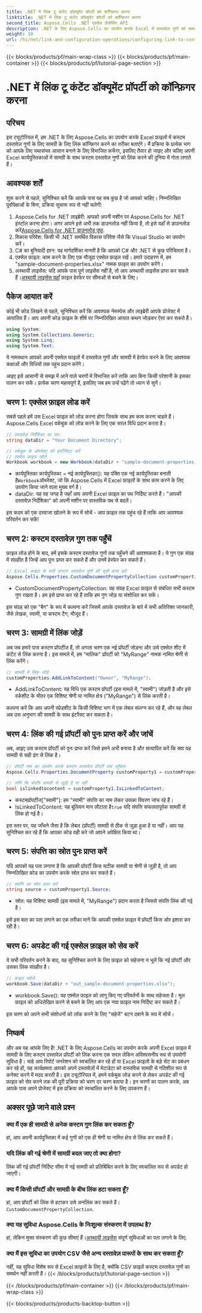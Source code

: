 ```yaml
---
title: .NET में लिंक टू कंटेंट डॉक्यूमेंट प्रॉपर्टी को कॉन्फ़िगर करना
linktitle: .NET में लिंक टू कंटेंट डॉक्यूमेंट प्रॉपर्टी को कॉन्फ़िगर करना
second_title: Aspose.Cells .NET एक्सेल प्रोसेसिंग API
description: .NET के लिए Aspose.Cells का उपयोग करके Excel में दस्तावेज़ गुणों को सामग्री से लिंक करना सीखें। डेवलपर्स के लिए चरण-दर-चरण ट्यूटोरियल।
weight: 10
url: /hi/net/link-and-configuration-operations/configuring-link-to-content-document-property/
---
```


{{< blocks/products/pf/main-wrap-class >}}
{{< blocks/products/pf/main-container >}}
{{< blocks/products/pf/tutorial-page-section >}}

# .NET में लिंक टू कंटेंट डॉक्यूमेंट प्रॉपर्टी को कॉन्फ़िगर करना

## परिचय

इस ट्यूटोरियल में, हम .NET के लिए Aspose.Cells का उपयोग करके Excel फ़ाइलों में कस्टम दस्तावेज़ गुणों के लिए सामग्री के लिए लिंक कॉन्फ़िगर करने का तरीका बताएंगे। मैं प्रक्रिया के प्रत्येक भाग को आपके लिए यथासंभव आसान बनाने के लिए विभाजित करूँगा, इसलिए तैयार हो जाइए और चलिए अपनी Excel कार्यपुस्तिकाओं में सामग्री के साथ कस्टम दस्तावेज़ गुणों को लिंक करने की दुनिया में गोता लगाते हैं।

## आवश्यक शर्तें

शुरू करने से पहले, सुनिश्चित करें कि आपके पास वह सब कुछ है जो आपको चाहिए। निम्नलिखित पूर्वापेक्षाओं के बिना, प्रक्रिया सुचारू रूप से नहीं चलेगी:

1.  Aspose.Cells for .NET लाइब्रेरी: आपको अपनी मशीन पर Aspose.Cells for .NET इंस्टॉल करना होगा। अगर आपने इसे अभी तक डाउनलोड नहीं किया है, तो इसे यहाँ से डाउनलोड करें[Aspose.Cells for .NET डाउनलोड पृष्ठ](https://releases.aspose.com/cells/net/).
2. विकास परिवेश: किसी भी .NET समर्थित विकास परिवेश जैसे कि Visual Studio का उपयोग करें।
3. C# का बुनियादी ज्ञान: यह मार्गदर्शिका मानती है कि आपको C# और .NET से कुछ परिचितता है।
4. एक्सेल फ़ाइल: काम करने के लिए एक मौजूदा एक्सेल फ़ाइल रखें। हमारे उदाहरण में, हम "sample-document-properties.xlsx" नामक फ़ाइल का उपयोग करेंगे।
5. अस्थायी लाइसेंस: यदि आपके पास पूर्ण लाइसेंस नहीं है, तो आप अस्थायी लाइसेंस प्राप्त कर सकते हैं।[अस्थायी लाइसेंस यहाँ](https://purchase.aspose.com/temporary-license/) फ़ाइल हेरफेर पर सीमाओं से बचने के लिए।

## पैकेज आयात करें

कोई भी कोड लिखने से पहले, सुनिश्चित करें कि आवश्यक नेमस्पेस और लाइब्रेरी आपके प्रोजेक्ट में आयातित हैं। आप अपनी कोड फ़ाइल के शीर्ष पर निम्नलिखित आयात कथन जोड़कर ऐसा कर सकते हैं।

```csharp
using System;
using System.Collections.Generic;
using System.Linq;
using System.Text;
```

ये नामस्थान आपको अपनी एक्सेल फाइलों में दस्तावेज़ गुणों और सामग्री में हेरफेर करने के लिए आवश्यक कक्षाओं और विधियों तक पहुंच प्रदान करेंगे।

आइए इसे आसानी से समझ में आने वाले चरणों में विभाजित करें ताकि आप बिना किसी परेशानी के इसका पालन कर सकें। प्रत्येक चरण महत्वपूर्ण है, इसलिए जब हम उन्हें पढ़ेंगे तो ध्यान से सुनें।

## चरण 1: एक्सेल फ़ाइल लोड करें

सबसे पहले हमें उस Excel फ़ाइल को लोड करना होगा जिसके साथ हम काम करना चाहते हैं। Aspose.Cells Excel वर्कबुक को लोड करने के लिए एक सरल विधि प्रदान करता है।

```csharp
// दस्तावेज़ निर्देशिका का पथ.
string dataDir = "Your Document Directory";

// वर्कबुक के ऑब्जेक्ट को इंस्टैंसिएट करें
// एक्सेल फ़ाइल खोलें
Workbook workbook = new Workbook(dataDir + "sample-document-properties.xlsx");
```

-  कार्यपुस्तिका कार्यपुस्तिका = नई कार्यपुस्तिका(): यह पंक्ति एक नई कार्यपुस्तिका बनाती है`Workbook`ऑब्जेक्ट, जो कि Aspose.Cells में Excel फ़ाइलों के साथ काम करने के लिए उपयोग किया जाने वाला मुख्य वर्ग है।
- dataDir: यह वह जगह है जहाँ आप अपनी Excel फ़ाइल का पथ निर्दिष्ट करते हैं। "आपकी दस्तावेज़ निर्देशिका" को अपनी मशीन पर वास्तविक पथ से बदलें।

इस कदम को एक दरवाजा खोलने के रूप में सोचें - आप फ़ाइल तक पहुंच रहे हैं ताकि आप आवश्यक परिवर्तन कर सकें!

## चरण 2: कस्टम दस्तावेज़ गुण तक पहुँचें

फ़ाइल लोड होने के बाद, हमें इसके कस्टम दस्तावेज़ गुणों तक पहुँचने की आवश्यकता है। ये गुण एक संग्रह में संग्रहीत हैं जिन्हें आप पुनः प्राप्त कर सकते हैं और उनमें हेरफेर कर सकते हैं।

```csharp
// Excel फ़ाइल के सभी कस्टम दस्तावेज़ गुणों की सूची प्राप्त करें
Aspose.Cells.Properties.CustomDocumentPropertyCollection customProperties = workbook.Worksheets.CustomDocumentProperties;
```

- CustomDocumentPropertyCollection: यह संग्रह Excel फ़ाइल से संबंधित सभी कस्टम गुण रखता है। हम इसे प्राप्त कर रहे हैं ताकि हम गुण जोड़ या संशोधित कर सकें।

इस संग्रह को एक "बैग" के रूप में कल्पना करें जिसमें आपके दस्तावेज़ के बारे में सभी अतिरिक्त जानकारी, जैसे लेखक, स्वामी, या कस्टम टैग, मौजूद हैं।

## चरण 3: सामग्री में लिंक जोड़ें

अब जब हमारे पास कस्टम प्रॉपर्टीज़ हैं, तो अगला चरण एक नई प्रॉपर्टी जोड़ना और उसे एक्सेल शीट में कंटेंट से लिंक करना है। इस मामले में, हम "मालिक" प्रॉपर्टी को "MyRange" नामक नामित श्रेणी से लिंक करेंगे।

```csharp
// सामग्री में लिंक जोड़ें
customProperties.AddLinkToContent("Owner", "MyRange");
```

- AddLinkToContent: यह विधि एक कस्टम प्रॉपर्टी (इस मामले में, "स्वामी") जोड़ती है और इसे वर्कशीट के भीतर एक विशिष्ट श्रेणी या नामित क्षेत्र ("MyRange") से लिंक करती है।

कल्पना करें कि आप अपनी स्प्रेडशीट के किसी विशिष्ट भाग में एक लेबल संलग्न कर रहे हैं, और वह लेबल अब उस अनुभाग की सामग्री के साथ इंटरैक्ट कर सकता है।

## चरण 4: लिंक की गई प्रॉपर्टी को पुनः प्राप्त करें और जांचें

अब, आइए उस कस्टम प्रॉपर्टी को पुनः प्राप्त करें जिसे हमने अभी बनाया है और सत्यापित करें कि क्या यह सामग्री से सही ढंग से लिंक है।

```csharp
// प्रॉपर्टी नाम का उपयोग करके कस्टम दस्तावेज़ प्रॉपर्टी तक पहुँचना
Aspose.Cells.Properties.DocumentProperty customProperty1 = customProperties["Owner"];

// जाँचें कि संपत्ति सामग्री से जुड़ी है या नहीं
bool islinkedtocontent = customProperty1.IsLinkedToContent;
```

- कस्टमप्रॉपर्टीज["स्वामी"]: हम "स्वामी" संपत्ति का नाम लेकर उसका विवरण जांच रहे हैं।
- IsLinkedToContent: यह बूलियन मान लौटाता है`true` यदि संपत्ति सफलतापूर्वक सामग्री से लिंक हो गई है।

इस स्तर पर, यह जाँचने जैसा है कि लेबल (प्रॉपर्टी) सामग्री से ठीक से जुड़ा हुआ है या नहीं। आप यह सुनिश्चित कर रहे हैं कि आपका कोड वही करे जो आपने अपेक्षित किया था।

## चरण 5: संपत्ति का स्रोत पुनः प्राप्त करें

यदि आपको यह पता लगाना है कि आपकी प्रॉपर्टी किस सटीक सामग्री या श्रेणी से जुड़ी है, तो आप निम्नलिखित कोड का उपयोग करके स्रोत प्राप्त कर सकते हैं।

```csharp
// संपत्ति का स्रोत प्राप्त करें
string source = customProperty1.Source;
```

- स्रोत: यह विशिष्ट सामग्री (इस मामले में, "MyRange") प्रदान करता है जिससे संपत्ति लिंक की गई है।

इसे इस बात का पता लगाने का एक तरीका मानें कि आपकी एक्सेल फ़ाइल में प्रॉपर्टी किस ओर इशारा कर रही है।

## चरण 6: अपडेट की गई एक्सेल फ़ाइल को सेव करें

ये सभी परिवर्तन करने के बाद, यह सुनिश्चित करने के लिए फ़ाइल को सहेजना न भूलें कि नई प्रॉपर्टी और उसका लिंक संग्रहीत है।

```csharp
// फ़ाइल सहेजें
workbook.Save(dataDir + "out_sample-document-properties.xlsx");
```

- workbook.Save(): यह एक्सेल फ़ाइल को लागू किए गए परिवर्तनों के साथ सहेजता है। मूल फ़ाइल को अधिलेखित करने से बचने के लिए आप एक नया फ़ाइल नाम निर्दिष्ट कर सकते हैं।

इस चरण को अपने सभी संशोधनों को लॉक करने के लिए "सहेजें" बटन दबाने के रूप में सोचें।

## निष्कर्ष

और अब यह आपके लिए है! .NET के लिए Aspose.Cells का उपयोग करके अपनी Excel फ़ाइल में सामग्री के लिए कस्टम दस्तावेज़ प्रॉपर्टी को लिंक करना एक सरल लेकिन अविश्वसनीय रूप से उपयोगी सुविधा है। चाहे आप रिपोर्ट जनरेशन को स्वचालित कर रहे हों या Excel फ़ाइलों के बड़े सेट का प्रबंधन कर रहे हों, यह कार्यक्षमता आपको अपने दस्तावेज़ों में मेटाडेटा को वास्तविक सामग्री से गतिशील रूप से कनेक्ट करने में मदद करती है।
इस ट्यूटोरियल में, हमने वर्कबुक लोड करने से लेकर अपडेट की गई फ़ाइल को सेव करने तक की पूरी प्रक्रिया को चरण दर चरण बताया है। इन चरणों का पालन करके, अब आपके पास अपने प्रोजेक्ट में इस प्रक्रिया को स्वचालित करने के लिए उपकरण हैं।

## अक्सर पूछे जाने वाले प्रश्न

### क्या मैं एक ही सामग्री से अनेक कस्टम गुण लिंक कर सकता हूँ?
हां, आप अपनी कार्यपुस्तिका में कई गुणों को एक ही श्रेणी या नामित क्षेत्र से लिंक कर सकते हैं।

### यदि लिंक की गई श्रेणी में सामग्री बदल जाए तो क्या होगा?
लिंक की गई प्रॉपर्टी निर्दिष्ट सीमा में नई सामग्री को प्रतिबिंबित करने के लिए स्वचालित रूप से अपडेट हो जाएगी।

### क्या मैं किसी प्रॉपर्टी और सामग्री के बीच लिंक हटा सकता हूँ?
 हां, आप प्रॉपर्टी को लिंक से हटाकर उसे अनलिंक कर सकते हैं।`CustomDocumentPropertyCollection`.

### क्या यह सुविधा Aspose.Cells के निःशुल्क संस्करण में उपलब्ध है?
 हां, लेकिन मुफ्त संस्करण की कुछ सीमाएं हैं।[अस्थायी लाइसेंस](https://purchase.aspose.com/temporary-license/) संपूर्ण सुविधाओं का पता लगाने के लिए.

### क्या मैं इस सुविधा का उपयोग CSV जैसे अन्य दस्तावेज़ प्रारूपों के साथ कर सकता हूँ?
नहीं, यह सुविधा विशेष रूप से Excel फ़ाइलों के लिए है, क्योंकि CSV फ़ाइलें कस्टम दस्तावेज़ गुणों का समर्थन नहीं करती हैं।
{{< /blocks/products/pf/tutorial-page-section >}}

{{< /blocks/products/pf/main-container >}}
{{< /blocks/products/pf/main-wrap-class >}}

{{< blocks/products/products-backtop-button >}}
